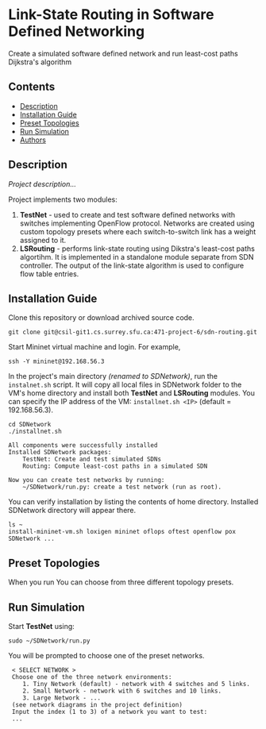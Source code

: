 # Link-State Routing in Software Defined Networking

Create a simulated software defined network and run least-cost paths Dijkstra's algorithm 


## Contents 

* [Description](#description)
* [Installation Guide](#installation-guide)
* [Preset Topologies](#preset-topologies)
* [Run Simulation](#run-simulation)
* [Authors](#authors)



## Description

_Project description..._

Project implements two modules:

1. **TestNet** - used to create and test software defined networks with switches implementing OpenFlow protocol. Networks are created using custom topology presets where each switch-to-switch link has a  weight assigned to it.
2. **LSRouting** -  performs link-state routing using Dikstra's least-cost paths algortihm. It is implemented in a standalone module separate from SDN controller. The output of the link-state algorithm is used to configure flow table entries. 



## Installation Guide

Clone this repository or download archived source code.

	git clone git@csil-git1.cs.surrey.sfu.ca:471-project-6/sdn-routing.git

Start Mininet virtual machine and login. For example,

	ssh -Y mininet@192.168.56.3

In the project's main directory _(renamed to SDNetwork)_, run the `instalnet.sh` script. It will copy all local files in SDNetwork folder to the VM's home directory and install both **TestNet** and **LSRouting** modules. You can specify the IP address of the VM: `installnet.sh <IP>` (default = 192.168.56.3).

	cd SDNetwork
	./installnet.sh 

	All components were successfully installed
	Installed SDNetwork packages:
		TestNet: Create and test simulated SDNs
		Routing: Compute least-cost paths in a simulated SDN
	
	Now you can create test networks by running:
		~/SDNetwork/run.py: create a test network (run as root).
		
You can verify installation by listing the contents of home directory. Installed SDNetwork directory will appear there. 

	ls ~
	install-mininet-vm.sh loxigen mininet oflops oftest openflow pox SDNetwork ...

## Preset Topologies

When you run You can choose from three different topology presets.  


## Run Simulation

Start **TestNet** using:

	sudo ~/SDNetwork/run.py

You will be prompted to choose one of the preset networks. 

	 < SELECT NETWORK > 
	 Choose one of the three network environments: 
		1. Tiny Network (default) - network with 4 switches and 5 links.
		2. Small Network - network with 6 switches and 10 links.
		3. Large Network - ...
	 (see network diagrams in the project definition) 
	 Input the index (1 to 3) of a network you want to test:  
	 ...
	 
